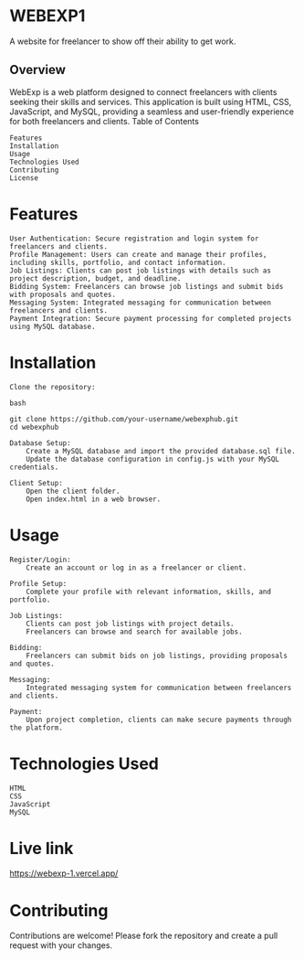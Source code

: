 # WEBEXP1
A website for freelancer to show off their ability to get work.


## Overview

WebExp is a web platform designed to connect freelancers with clients seeking their skills and services. This application is built using HTML, CSS, JavaScript, and MySQL, providing a seamless and user-friendly experience for both freelancers and clients.
Table of Contents

    Features
    Installation
    Usage
    Technologies Used
    Contributing
    License

# Features

    User Authentication: Secure registration and login system for freelancers and clients.
    Profile Management: Users can create and manage their profiles, including skills, portfolio, and contact information.
    Job Listings: Clients can post job listings with details such as project description, budget, and deadline.
    Bidding System: Freelancers can browse job listings and submit bids with proposals and quotes.
    Messaging System: Integrated messaging for communication between freelancers and clients.
    Payment Integration: Secure payment processing for completed projects using MySQL database.

# Installation

    Clone the repository:

    bash

    git clone https://github.com/your-username/webexphub.git
    cd webexphub

    Database Setup:
        Create a MySQL database and import the provided database.sql file.
        Update the database configuration in config.js with your MySQL credentials.

    Client Setup:
        Open the client folder.
        Open index.html in a web browser.

# Usage

    Register/Login:
        Create an account or log in as a freelancer or client.

    Profile Setup:
        Complete your profile with relevant information, skills, and portfolio.

    Job Listings:
        Clients can post job listings with project details.
        Freelancers can browse and search for available jobs.

    Bidding:
        Freelancers can submit bids on job listings, providing proposals and quotes.

    Messaging:
        Integrated messaging system for communication between freelancers and clients.

    Payment:
        Upon project completion, clients can make secure payments through the platform.

# Technologies Used

    HTML
    CSS
    JavaScript
    MySQL

# Live link
https://webexp-1.vercel.app/

# Contributing

Contributions are welcome! Please fork the repository and create a pull request with your changes.
